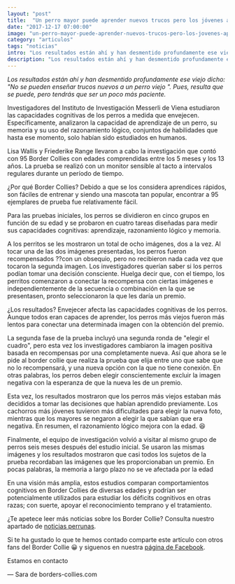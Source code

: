 ```yaml
---
layout: "post"
title:  "Un perro mayor puede aprender nuevos trucos pero los jóvenes aprenden más rápido"
date: "2017-12-17 07:00:00"
image: "un-perro-mayor-puede-aprender-nuevos-trucos-pero-los-jovenes-aprenden-mas-rapido.jpg"
category: "articulos"
tags: "noticias"
intro: "Los resultados están ahí y han desmentido profundamente ese viejo dicho: "No se pueden enseñar trucos nuevos a un perro viejo ". Pues, resulta que se puede, pero tendrás que ser un poco más paciente."
description: "Los resultados están ahí y han desmentido profundamente ese viejo dicho: "No se pueden enseñar trucos nuevos a un perro viejo ". Pues, resulta que se puede, pero tendrás que ser un poco más paciente."
---
```


_Los resultados están ahí y han desmentido profundamente ese viejo dicho: "No se pueden enseñar trucos nuevos a un perro viejo ". Pues, resulta que se puede, pero tendrás que ser un poco más paciente._

Investigadores del Instituto de Investigación Messerli de Viena estudiaron las capacidades cognitivas de los perros a medida que envejecen. Específicamente, analizaron la capacidad de aprendizaje de un perro, su memoria y su uso del razonamiento lógico, conjuntos de habilidades que hasta ese momento, solo habían sido estudiados en humanos.

Lisa Wallis y Friederike Range llevaron a cabo la investigación que contó con 95 Border Collies con edades comprendidas entre los 5 meses y los 13 años. La prueba se realizó con un monitor sensible al tacto a intervalos regulares durante un período de tiempo.

¿Por qué Border Collies? Debido a que se los considera aprendices rápidos, son fáciles de entrenar y siendo una mascota tan popular, encontrar a 95 ejemplares de prueba fue relativamente fácil.

Para las pruebas iniciales, los perros se dividieron en cinco grupos en función de su edad y se probaron en cuatro tareas diseñadas para medir sus capacidades cognitivas: aprendizaje, razonamiento lógico y memoria.

A los perritos se les mostraron un total de ocho imágenes, dos a la vez. Al tocar una de las dos imágenes presentadas, los perros fueron recompensados ??con un obsequio, pero no recibieron nada cada vez que tocaron la segunda imagen. Los investigadores querían saber si los perros podían tomar una decisión consciente. Huelga decir que, con el tiempo, los perritos comenzaron a conectar la recompensa con ciertas imágenes e independientemente de la secuencia o combinación en la que se presentasen, pronto seleccionaron la que les daría un premio.

¿Los resultados? Envejecer afecta las capacidades cognitivas de los perros. Aunque todos eran capaces de aprender, los perros más viejos fueron más lentos para conectar una determinada imagen con la obtención del premio.

La segunda fase de la prueba incluyó una segunda ronda de "elegir el cuadro", pero esta vez los investigadores cambiaron la imagen positiva basada en recompensas por una completamente nueva. Así que ahora se le pide al border collie que realiza la prueba que elija entre uno que sabe que no lo recompensará, y una nueva opción con la que no tiene conexión. En otras palabras, los perros deben elegir conscientemente excluir la imagen negativa con la esperanza de que la nueva les de un premio.

Esta vez, los resultados mostraron que los perros más viejos estaban más decididos a tomar las decisiones que habían aprendido previamente. Los cachorros más jóvenes tuvieron más dificultades para elegir la nueva foto, mientras que los mayores se negaron a elegir la que sabían que era negativa. En resumen, el razonamiento lógico mejora con la edad. 😆

Finalmente, el equipo de investigación volvió a visitar al mismo grupo de perros seis meses después del estudio inicial. Se usaron las mismas imágenes y los resultados mostraron que casi todos los sujetos de la prueba recordaban las imágenes que les proporcionaban un premio. En pocas palabras, la memoria a largo plazo no se ve afectada por la edad

En una visión más amplia, estos estudios comparan comportamientos cognitivos en Border Collies de diversas edades y podrían ser potencialmente utilizados para estudiar los déficits cognitivos en otras razas; con suerte, apoyar el reconocimiento temprano y el tratamiento.

¿Te apetece leer más noticias sobre los Border Collie? Consulta nuestro apartado de [noticias perrunas](http://www.borders-collies.com/border-collie-noticias/).

Si te ha gustado lo que te hemos contado comparte este artículo con otros fans del Border Collie 😀 y siguenos en nuestra [página de Facebook](https://www.facebook.com/borderscolliescom/).

Estamos en contacto

— Sara de borders-collies.com
